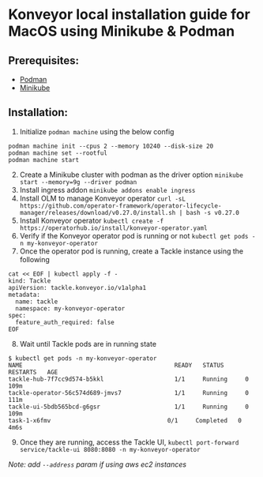 # Konveyor local installation guide for MacOS using Minikube & Podman

## Prerequisites:
* [Podman](https://podman.io/getting-started/installation)
* [Minikube](https://minikube.sigs.k8s.io/docs/start/)

## Installation:
1. Initialize `podman machine` using the below config
```
podman machine init --cpus 2 --memory 10240 --disk-size 20
podman machine set --rootful
podman machine start
```
2. Create a Minikube cluster with podman as the driver option
`minikube start --memory=9g --driver podman`
3. Install ingress addon
`minikube addons enable ingress`
4. Install OLM to manage Konveyor operator
`curl -sL https://github.com/operator-framework/operator-lifecycle-manager/releases/download/v0.27.0/install.sh | bash -s v0.27.0`
5. Install Konveyor operator
`kubectl create -f https://operatorhub.io/install/konveyor-operator.yaml`
6. Verify if the Konveyor operator pod is running or not
`kubectl get pods -n my-konveyor-operator`
7. Once the operator pod is running, create a Tackle instance using the following 
```
cat << EOF | kubectl apply -f -
kind: Tackle
apiVersion: tackle.konveyor.io/v1alpha1
metadata:
  name: tackle
  namespace: my-konveyor-operator
spec:
  feature_auth_required: false
EOF

```

8. Wait until Tackle pods are in running state
```
$ kubectl get pods -n my-konveyor-operator
NAME                                           READY   STATUS      RESTARTS   AGE
tackle-hub-7f7cc9d574-b5kkl                    1/1     Running     0          109m
tackle-operator-56c574d689-jmvs7               1/1     Running     0          111m
tackle-ui-5bdb565bcd-g6gsr                     1/1     Running     0          109m
task-1-x6fmv                                 0/1     Completed   0          4m6s 
```

9. Once they are running, access the Tackle UI,
`kubectl port-forward service/tackle-ui 8080:8080 -n my-konveyor-operator`

*Note: add `--address` param if using aws ec2 instances*
